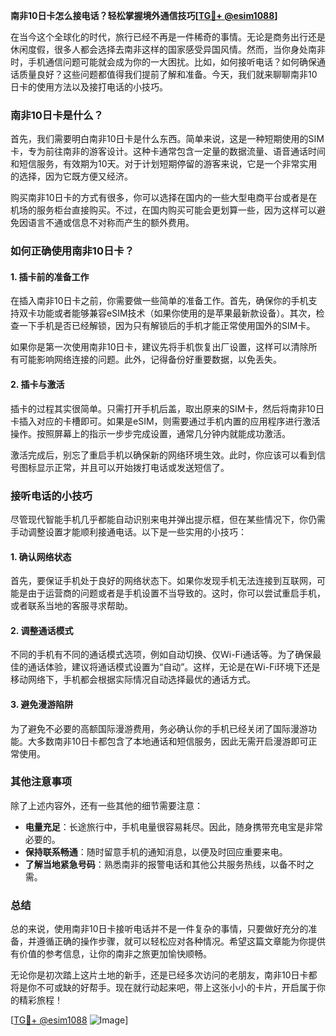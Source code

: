**南非10日卡怎么接电话？轻松掌握境外通信技巧[[TG💪+ @esim1088](https://t.me/s/esim1088)]**

在当今这个全球化的时代，旅行已经不再是一件稀奇的事情。无论是商务出行还是休闲度假，很多人都会选择去南非这样的国家感受异国风情。然而，当你身处南非时，手机通信问题可能就会成为你的一大困扰。比如，如何接听电话？如何确保通话质量良好？这些问题都值得我们提前了解和准备。今天，我们就来聊聊南非10日卡的使用方法以及接打电话的小技巧。

### 南非10日卡是什么？

首先，我们需要明白南非10日卡是什么东西。简单来说，这是一种短期使用的SIM卡，专为前往南非的游客设计。这种卡通常包含一定量的数据流量、语音通话时间和短信服务，有效期为10天。对于计划短期停留的游客来说，它是一个非常实用的选择，因为它既方便又经济。

购买南非10日卡的方式有很多，你可以选择在国内的一些大型电商平台或者是在机场的服务柜台直接购买。不过，在国内购买可能会更划算一些，因为这样可以避免因语言不通或信息不对称而产生的额外费用。

### 如何正确使用南非10日卡？

#### 1. 插卡前的准备工作

在插入南非10日卡之前，你需要做一些简单的准备工作。首先，确保你的手机支持双卡功能或者能够兼容eSIM技术（如果你使用的是苹果最新款设备）。其次，检查一下手机是否已经解锁，因为只有解锁后的手机才能正常使用国外的SIM卡。

如果你是第一次使用南非10日卡，建议先将手机恢复出厂设置，这样可以清除所有可能影响网络连接的问题。此外，记得备份好重要数据，以免丢失。

#### 2. 插卡与激活

插卡的过程其实很简单。只需打开手机后盖，取出原来的SIM卡，然后将南非10日卡插入对应的卡槽即可。如果是eSIM，则需要通过手机内置的应用程序进行激活操作。按照屏幕上的指示一步步完成设置，通常几分钟内就能成功激活。

激活完成后，别忘了重启手机以确保新的网络环境生效。此时，你应该可以看到信号图标显示正常，并且可以开始拨打电话或发送短信了。

### 接听电话的小技巧

尽管现代智能手机几乎都能自动识别来电并弹出提示框，但在某些情况下，你仍需手动调整设置才能顺利接通电话。以下是一些实用的小技巧：

#### 1. 确认网络状态

首先，要保证手机处于良好的网络状态下。如果你发现手机无法连接到互联网，可能是由于运营商的问题或者是手机设置不当导致的。这时，你可以尝试重启手机，或者联系当地的客服寻求帮助。

#### 2. 调整通话模式

不同的手机有不同的通话模式选项，例如自动切换、仅Wi-Fi通话等。为了确保最佳的通话体验，建议将通话模式设置为“自动”。这样，无论是在Wi-Fi环境下还是移动网络下，手机都会根据实际情况自动选择最优的通话方式。

#### 3. 避免漫游陷阱

为了避免不必要的高额国际漫游费用，务必确认你的手机已经关闭了国际漫游功能。大多数南非10日卡都包含了本地通话和短信服务，因此无需开启漫游即可正常使用。

### 其他注意事项

除了上述内容外，还有一些其他的细节需要注意：

- **电量充足**：长途旅行中，手机电量很容易耗尽。因此，随身携带充电宝是非常必要的。
- **保持联系畅通**：随时留意手机的通知消息，以便及时回应重要来电。
- **了解当地紧急号码**：熟悉南非的报警电话和其他公共服务热线，以备不时之需。

### 总结

总的来说，使用南非10日卡接听电话并不是一件复杂的事情，只要做好充分的准备，并遵循正确的操作步骤，就可以轻松应对各种情况。希望这篇文章能为你提供有价值的参考信息，让你的南非之旅更加愉快顺畅。

无论你是初次踏上这片土地的新手，还是已经多次访问的老朋友，南非10日卡都将是你不可或缺的好帮手。现在就行动起来吧，带上这张小小的卡片，开启属于你的精彩旅程！

[[TG💪+ @esim1088](https://t.me/s/esim1088) ![Image](https://i.postimg.cc/4NQfJmqS/Snipaste-2025-05-13-00-14-12.png)]